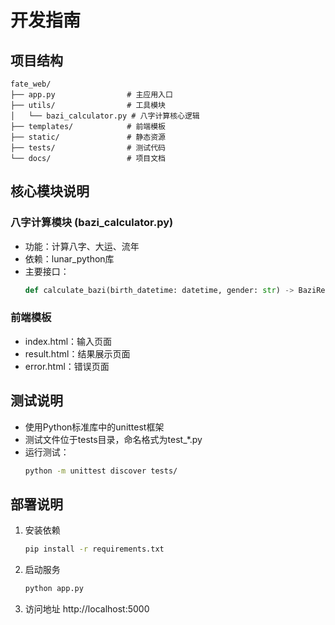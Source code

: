 # 开发指南

## 项目结构
```
fate_web/
├── app.py                # 主应用入口
├── utils/                # 工具模块
│   └── bazi_calculator.py # 八字计算核心逻辑
├── templates/            # 前端模板
├── static/               # 静态资源
├── tests/                # 测试代码
└── docs/                 # 项目文档
```

## 核心模块说明
### 八字计算模块 (bazi_calculator.py)
- 功能：计算八字、大运、流年
- 依赖：lunar_python库
- 主要接口：
  ```python
  def calculate_bazi(birth_datetime: datetime, gender: str) -> BaziResult
  ```

### 前端模板
- index.html：输入页面
- result.html：结果展示页面
- error.html：错误页面

## 测试说明
- 使用Python标准库中的unittest框架
- 测试文件位于tests目录，命名格式为test_*.py
- 运行测试：
  ```bash
  python -m unittest discover tests/
  ```

## 部署说明
1. 安装依赖
   ```bash
   pip install -r requirements.txt
   ```
2. 启动服务
   ```bash
   python app.py
   ```
3. 访问地址
   http://localhost:5000
